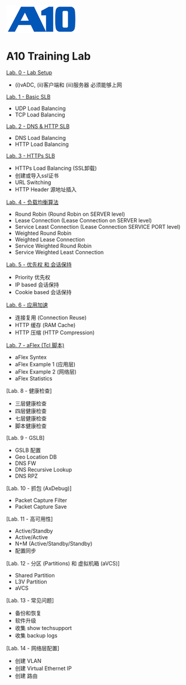 ![](/Images/A10-NewLogos-Blue-NoReg-RGB-50.png)
---

# A10 Training Lab
[Lab. 0 - Lab Setup](https://github.com/borissiu/A10_Training_Lab/blob/main/Labs/Lab_Setup.md)
 - (i)vADC, (ii)客户端和 (iii)服务器 必须能够上网

[Lab. 1 - Basic SLB](https://github.com/borissiu/A10_Training_Lab/blob/main/Labs/Lab01_Basic_SLB.md)
 - UDP Load Balancing
 - TCP Load Balancing

[Lab. 2 - DNS & HTTP SLB](https://github.com/borissiu/A10_Training_Lab/blob/Labs/Lab02_DNS_HTTP_SLB.md)
 - DNS Load Balancing
 - HTTP Load Balancing

[Lab. 3 - HTTPs SLB](https://github.com/borissiu/A10_Training_Lab/blob/main/Labs/Lab03_HTTPs_SLB.md)
 - HTTPs Load Balancing (SSL卸载)
 - 创建或导入ssl证书
 - URL Switching
 - HTTP Header 源地址插入

[Lab. 4 - 负载均衡算法](https://github.com/borissiu/A10_Training_Lab/blob/main/Labs/Lab04_LB_Algorithm.md)
 - Round Robin (Round Robin on SERVER level)
 - Lease Connection (Lease Connection on SERVER level)
 - Service Least Connection (Lease Connection SERVICE PORT level)
 - Weighted Round Robin
 - Weighted Lease Connection
 - Service Weighted Round Robin
 - Service Weighted Least Connection

[Lab. 5 - 优先权 和 会话保持](https://github.com/borissiu/A10_Training_Lab/blob/main/Labs/Lab05_LB_Persistence.md)
 - Priority 优先权
 - IP based 会话保持
 - Cookie based 会话保持

[Lab. 6 - 应用加速](https://github.com/borissiu/A10_Training_Lab/blob/main/Labs/Lab06_LB_Acceleration.md)
 - 连接复用 (Connection Reuse)
 - HTTP 缓存 (RAM Cache)
 - HTTP 压缩 (HTTP Compression)

[Lab. 7 - aFlex (Tcl 脚本)](https://github.com/borissiu/A10_Training_Lab/blob/main/Labs/Lab07_aFlex.md)
 - aFlex Syntex
 - aFlex Example 1 (应用层)
 - aFlex Example 2 (网络层)
 - aFlex Statistics

[Lab. 8 - 健康检查]
 - 三层健康检查
 - 四层健康检查
 - 七层健康检查
 - 脚本健康检查

[Lab. 9 - GSLB]
 - GSLB 配置
 - Geo Location DB
 - DNS FW
 - DNS Recursive Lookup
 - DNS RPZ

[Lab. 10 - 抓包 (AxDebug)]
 - Packet Capture Filter
 - Packet Capture Save

[Lab. 11 - 高可用性]
 - Active/Standby
 - Active/Active
 - N+M (Active/Standby/Standby)
 - 配置同步

[Lab. 12 - 分区 (Partitions) 和 虚拟机箱 (aVCS)]
 - Shared Partition
 - L3V Partition
 - aVCS

[Lab. 13 - 常见问题]
 - 备份和恢复
 - 软件升级
 - 收集 show techsupport
 - 收集 backup logs

[Lab. 14 - 网络层配置]
 - 创建 VLAN
 - 创建 Virtual Ethernet IP
 - 创建 路由
